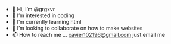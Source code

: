 - 👋 Hi, I’m @grgxvr
- 👀 I’m interested in coding
- 🌱 I’m currently learning html
- 💞️ I’m looking to collaborate on how to make websites
- 📫 How to reach me ... xavier102196@gmail.com just email me

<!---
grgxvr/grgxvr is a ✨ special ✨ repository because its `README.md` (this file) appears on your GitHub profile.
You can click the Preview link to take a look at your changes.
--->
